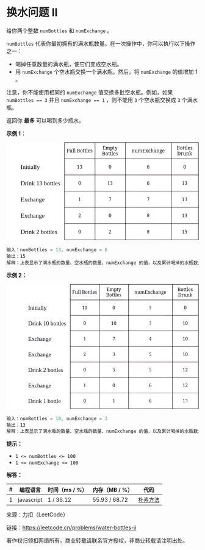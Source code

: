 # 换水问题 II

给你两个整数 `numBottles` 和 `numExchange` 。

`numBottles` 代表你最初拥有的满水瓶数量。在一次操作中，你可以执行以下操作之一：

- 喝掉任意数量的满水瓶，使它们变成空水瓶。
- 用 `numExchange` 个空水瓶交换一个满水瓶。然后，将 `numExchange` 的值增加 1 。

注意，你不能使用相同的 `numExchange` 值交换多批空水瓶。例如，如果 `numBottles == 3` 并且 `numExchange == 1` ，则不能用 `3` 个空水瓶交换成 `3` 个满水瓶。

返回你 **最多** 可以喝到多少瓶水。

**示例 1：**

![示例1](./eg1.png)

``` javascript
输入：numBottles = 13, numExchange = 6
输出：15
解释：上表显示了满水瓶的数量、空水瓶的数量、numExchange 的值，以及累计喝掉的水瓶数量。
```

**示例 2：**

![示例2](./eg2.png)

``` javascript
输入：numBottles = 10, numExchange = 3
输出：13
解释：上表显示了满水瓶的数量、空水瓶的数量、numExchange 的值，以及累计喝掉的水瓶数量。
```

**提示：**

- `1 <= numBottles <= 100 `
- `1 <= numExchange <= 100`

**解答：**

**#**|**编程语言**|**时间（ms / %）**|**内存（MB / %）**|**代码**
------|----------|-----------------|----------------|--------
1|javascript|1 / 36.12|55.93 / 68.72|[朴素方法](./javascript/ac_v1.js)

来源：力扣（LeetCode）

链接：https://leetcode.cn/problems/water-bottles-ii

著作权归领扣网络所有。商业转载请联系官方授权，非商业转载请注明出处。

